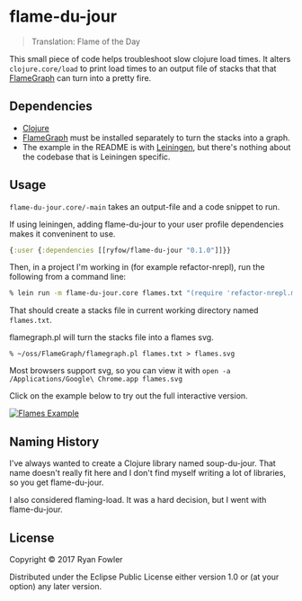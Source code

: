 # flame-du-jour

> Translation: Flame of the Day

This small piece of code helps troubleshoot slow clojure load times.
It alters `clojure.core/load` to print load times to an output file of
stacks that that [FlameGraph](https://github.com/brendangregg/FlameGraph) can
turn into a pretty fire.

## Dependencies

* [Clojure](https://clojure.org)
* [FlameGraph](https://github.com/brendangregg/FlameGraph) must be installed separately to turn the
  stacks into a graph.
* The example in the README is with [Leiningen](https://leiningen.org/), but there's nothing about the codebase
  that is Leiningen specific.

## Usage

`flame-du-jour.core/-main` takes an output-file and a code snippet to run.

If using leiningen, adding flame-du-jour to your user profile dependencies
makes it conveninent to use.

```clojure
{:user {:dependencies [[ryfow/flame-du-jour "0.1.0"]]}}
```

Then, in a project I'm working in (for example refactor-nrepl), run
the following from a command line:

```bash
% lein run -m flame-du-jour.core flames.txt "(require 'refactor-nrepl.middleware :reload-all)"
```

That should create a stacks file in current working directory named `flames.txt`.

flamegraph.pl will turn the stacks file into a flames svg.

```
% ~/oss/FlameGraph/flamegraph.pl flames.txt > flames.svg
```

Most browsers support svg, so you can view it with `open -a /Applications/Google\ Chrome.app flames.svg`

Click on the example below to try out the full interactive version.

<a href="https://ryfow.github.io/flame-du-jour/flames.svg">
<img src="https://ryfow.github.io/flame-du-jour/flames.svg" alt="Flames Example"/>
</a>

## Naming History

I've always wanted to create a Clojure library named soup-du-jour. That name doesn't really
fit here and I don't find myself writing a lot of libraries, so you get flame-du-jour.

I also considered flaming-load. It was a hard decision, but I went with flame-du-jour.

## License

Copyright © 2017 Ryan Fowler

Distributed under the Eclipse Public License either version 1.0 or (at
your option) any later version.
